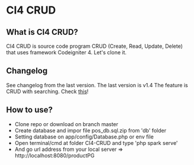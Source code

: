 # CI4 CRUD

## What is CI4 CRUD?

CI4 CRUD is source code program CRUD (Create, Read, Update, Delete) that uses framework Codeigniter 4. Let's clone it.

## Changelog

See changelog from the last version.
The last version is v1.4
The feature is CRUD with searching.
Check [this](https://github.com/ahmedhambal/CI4-CRUD/releases/tag/v1.4)!

## How to use?

- Clone repo or download on branch master
- Create database and impor file pos_db.sql.zip from 'db' folder
- Setting database on app/config/Database.php or env file
- Open terminal/cmd at folder CI4-CRUD and type 'php spark serve'
- And go url address from your local server => http://localhost:8080/productPG
